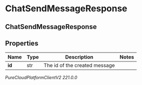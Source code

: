 # ChatSendMessageResponse

## ChatSendMessageResponse

## Properties

|Name | Type | Description | Notes|
|------------ | ------------- | ------------- | -------------|
| **id** | str | The id of the created message | |



_PureCloudPlatformClientV2 221.0.0_
